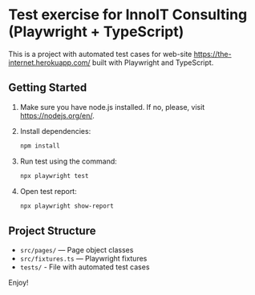 # Test exercise for InnoIT Consulting (Playwright + TypeScript)

This is a project with automated test cases for web-site https://the-internet.herokuapp.com/
built with Playwright and TypeScript.

## Getting Started

1. Make sure you have node.js installed. If no, please, visit https://nodejs.org/en/.

2. Install dependencies:
   ```bash
   npm install
   ```
3. Run test using the command:
   ```bash
   npx playwright test
   ```
4. Open test report:
   ```bash
   npx playwright show-report
   ```

## Project Structure
- `src/pages/` — Page object classes
- `src/fixtures.ts` — Playwright fixtures
- `tests/` - File with automated test cases

Enjoy!